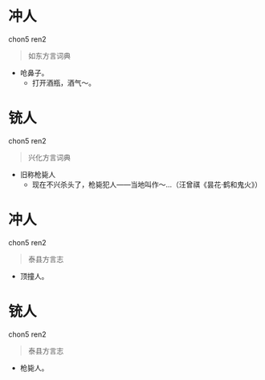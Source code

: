 # 冲人
chon5 ren2
> 如东方言词典
- 呛鼻子。
  - 打开酒瓶，酒气～。

# 铳人
chon5 ren2
> 兴化方言词典
- 旧称枪毙人
  - 现在不兴杀头了，枪毙犯人——当地叫作～…（汪曾祺《昙花·鹤和鬼火》）

# 冲人
chon5 ren2
> 泰县方言志
- 顶撞人。

# 铳人
chon5 ren2
> 泰县方言志
- 枪毙人。
